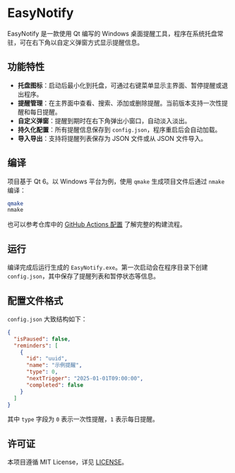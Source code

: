 # EasyNotify

EasyNotify 是一款使用 Qt 编写的 Windows 桌面提醒工具，程序在系统托盘常驻，可在右下角以自定义弹窗方式显示提醒信息。

## 功能特性

- **托盘图标**：启动后最小化到托盘，可通过右键菜单显示主界面、暂停提醒或退出程序。
- **提醒管理**：在主界面中查看、搜索、添加或删除提醒。当前版本支持一次性提醒和每日提醒。
- **自定义弹窗**：提醒到期时在右下角弹出小窗口，自动淡入淡出。
- **持久化配置**：所有提醒信息保存到 `config.json`，程序重启后会自动加载。
- **导入导出**：支持将提醒列表保存为 JSON 文件或从 JSON 文件导入。

## 编译

项目基于 Qt 6。以 Windows 平台为例，使用 `qmake` 生成项目文件后通过 `nmake` 编译：

```bash
qmake
nmake
```

也可以参考仓库中的 [GitHub Actions 配置](.github/workflows/build.yml) 了解完整的构建流程。

## 运行

编译完成后运行生成的 `EasyNotify.exe`。第一次启动会在程序目录下创建 `config.json`，其中保存了提醒列表和暂停状态等信息。

## 配置文件格式

`config.json` 大致结构如下：

```json
{
  "isPaused": false,
  "reminders": [
    {
      "id": "uuid",
      "name": "示例提醒",
      "type": 0,
      "nextTrigger": "2025-01-01T09:00:00",
      "completed": false
    }
  ]
}
```

其中 `type` 字段为 `0` 表示一次性提醒，`1` 表示每日提醒。

## 许可证

本项目遵循 MIT License，详见 [LICENSE](LICENSE)。
